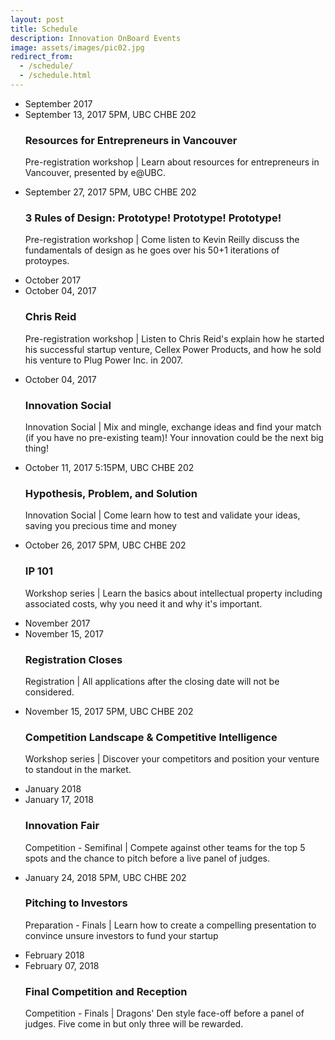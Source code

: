 ```yaml
---
layout: post
title: Schedule
description: Innovation OnBoard Events
image: assets/images/pic02.jpg
redirect_from:
  - /schedule/
  - /schedule.html
---
```


<div class="row">
        <div class="12u$(small)">
            <ul class="timeline">
                <li class="timeline-item period">
                    <div class="timeline-info"></div>
                    <div class="timeline-marker"></div>
                    <div class="timeline-content">
                        <span class="button timeline-title header-inner">September 2017</span>
                    </div>
                </li>
                <li class="timeline-item">
                    <div class="timeline-info">
                        <span>September 13, 2017</span>
                        <span class="timeline-time">5PM, UBC CHBE 202</span>
                    </div>
                    <div class="timeline-marker"></div>
                    <div class="timeline-content">
                        <h3 class="timeline-title">Resources for Entrepreneurs in Vancouver</h3>
                        <p><span class="timeline-desc">Pre-registration workshop</span> | Learn about resources for entrepreneurs in Vancouver, presented by e@UBC.</p>
                    </div>
                </li>
                <li class="timeline-item">
                    <div class="timeline-info">
                        <span>September 27, 2017</span>
                        <span class="timeline-time">5PM, UBC CHBE 202</span>
                    </div>
                    <div class="timeline-marker"></div>
                    <div class="timeline-content">
                        <h3 class="timeline-title">3 Rules of Design: Prototype! Prototype! Prototype!</h3>
                        <p><span class="timeline-desc">Pre-registration workshop</span> | Come listen to Kevin Reilly discuss the fundamentals of design as he goes over his 50+1 iterations of protoypes.</p>
                    </div>
                </li>
                <li class="timeline-item period">
                    <div class="timeline-info"></div>
                    <div class="timeline-marker"></div>
                    <div class="timeline-content">
                        <span class="button timeline-title header-inner">October 2017</span>
                    </div>
                </li>
                <li class="timeline-item">
                    <div class="timeline-info">
                        <span>October 04, 2017</span>
                    </div>
                    <div class="timeline-marker"></div>
                    <div class="timeline-content">
                        <h3 class="timeline-title">Chris Reid</h3>
                        <p><span class="timeline-desc">Pre-registration workshop</span> | Listen to Chris Reid's explain how he started his successful startup venture, Cellex Power Products, and how he sold his venture to Plug Power Inc. in 2007.</p>
                    </div>
                </li>
                <li class="timeline-item">
                    <div class="timeline-info">
                        <span>October 04, 2017</span>
                    </div>
                    <div class="timeline-marker"></div>
                    <div class="timeline-content">
                        <h3 class="timeline-title">Innovation Social</h3>
                        <p><span class="timeline-desc">Innovation Social</span> | Mix and mingle, exchange ideas and find your match (if you have no pre-existing team)! Your innovation could be the next big thing!</p>
                    </div>
                </li>
                <li class="timeline-item">
                    <div class="timeline-info">
                        <span>October 11, 2017</span>
                        <span class="timeline-time">5:15PM, UBC CHBE 202</span>
                    </div>
                    <div class="timeline-marker"></div>
                    <div class="timeline-content">
                        <h3 class="timeline-title">Hypothesis, Problem, and Solution</h3>
                        <p><span class="timeline-desc">Innovation Social</span> | Come learn how to test and validate your ideas, saving you precious time and money</p>
                    </div>
                </li>
                <li class="timeline-item">
                    <div class="timeline-info">
                        <span>October 26, 2017</span>
                        <span class="timeline-time">5PM, UBC CHBE 202</span>
                    </div>
                    <div class="timeline-marker"></div>
                    <div class="timeline-content">
                        <h3 class="timeline-title">IP 101</h3>
                        <p><span class="timeline-desc">Workshop series</span> | Learn the basics about intellectual property including associated costs, why you need it and why it's important.</p>
                    </div>
                </li>
                <li class="timeline-item period">
                    <div class="timeline-info"></div>
                    <div class="timeline-marker"></div>
                    <div class="timeline-content">
                        <span class="button timeline-title header-inner">November 2017</span>
                    </div>
                </li>
                <li class="timeline-item">
                    <div class="timeline-info">
                        <span>November 15, 2017</span>
                    </div>
                    <div class="timeline-marker"></div>
                    <div class="timeline-content">
                        <h3 class="timeline-title"><b>Registration Closes</b></h3>
                        <p><span class="timeline-desc">Registration</span> | All applications after the closing date will not be considered.</p>
                    </div>
                </li>
                <li class="timeline-item">
                    <div class="timeline-info">
                        <span>November 15, 2017</span>
                        <span class="timeline-time">5PM, UBC CHBE 202</span>
                    </div>
                    <div class="timeline-marker"></div>
                    <div class="timeline-content">
                        <h3 class="timeline-title">Competition Landscape &amp; Competitive Intelligence</h3>
                        <p><span class="timeline-desc">Workshop series</span> | Discover your competitors and position your venture to standout in the market.</p>
                    </div>
                </li>
                <li class="timeline-item period">
                    <div class="timeline-info"></div>
                    <div class="timeline-marker"></div>
                    <div class="timeline-content">
                        <span class="button timeline-title header-inner">January 2018</span>
                    </div>
                </li>
                <li class="timeline-item">
                    <div class="timeline-info">
                        <span>January 17, 2018</span>
                    </div>
                    <div class="timeline-marker"></div>
                    <div class="timeline-content">
                        <h3 class="timeline-title">Innovation Fair</h3>
                        <p><span class="timeline-desc">Competition - Semifinal</span> | Compete against other teams for the top 5 spots and the chance to pitch before a live panel of judges.</p>
                    </div>
                </li>
                <li class="timeline-item">
                    <div class="timeline-info">
                        <span>January 24, 2018</span>
                        <span class="timeline-time">5PM, UBC CHBE 202</span>
                    </div>
                    <div class="timeline-marker"></div>
                    <div class="timeline-content">
                        <h3 class="timeline-title">Pitching to Investors</h3>
                        <p><span class="timeline-desc">Preparation - Finals</span> | Learn how to create a compelling presentation to convince unsure investors to fund your startup</p>
                    </div>
                </li>
                <li class="timeline-item period">
                    <div class="timeline-info"></div>
                    <div class="timeline-marker"></div>
                    <div class="timeline-content">
                        <span class="button timeline-title header-inner">February 2018</span>
                    </div>
                </li>
                <li class="timeline-item">
                    <div class="timeline-info">
                        <span>February 07, 2018</span>
                    </div>
                    <div class="timeline-marker"></div>
                    <div class="timeline-content">
                        <h3 class="timeline-title"><b>Final Competition and Reception</b></h3>
                        <p><span class="timeline-desc">Competition - Finals</span> | Dragons' Den style face-off before a panel of judges. Five come in but only three will be rewarded.</p>
                    </div>
                </li>
            </ul>
        </div>
    </div>
